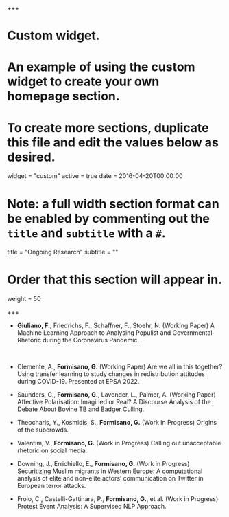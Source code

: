 
+++
# Custom widget.
# An example of using the custom widget to create your own homepage section.
# To create more sections, duplicate this file and edit the values below as desired.
widget = "custom"
active = true
date = 2016-04-20T00:00:00

# Note: a full width section format can be enabled by commenting out the `title` and `subtitle` with a `#`.
title = "Ongoing Research"
subtitle = ""

# Order that this section will appear in.
weight = 50

+++

- **Giuliano, F.**, Friedrichs, F., Schaffner, F., Stoehr, N. (Working Paper) A Machine Learning Approach to Analysing Populist and Governmental Rhetoric during the Coronavirus Pandemic. <br>
<br>

- Clemente, A., **Formisano, G.** (Working Paper) Are we all in this together? Using transfer learning to study changes in redistribution attitudes during COVID-19. Presented at EPSA 2022. <br>

- Saunders, C., **Formisano, G.**, Lavender, L., Palmer, A. (Working Paper) Affective Polarisation: Imagined or Real? A Discourse Analysis of the Debate About Bovine TB and Badger Culling. <br>

- Theocharis, Y., Kosmidis, S., **Formisano, G.** (Work in Progress) Origins of the subcrowds. <br>

- Valentim, V., **Formisano, G.** (Work in Progress) Calling out unacceptable rhetoric on social media. <br>

- Downing, J., Errichiello, E., **Formisano, G.** (Work in Progress) Securitizing Muslim migrants in Western Europe: A computational analysis of elite and non-elite actors’ communication on Twitter in European terror attacks. <br>

- Froio, C., Castelli-Gattinara, P., **Formisano, G.**, et al. (Work in Progress) Protest Event Analysis: A Supervised NLP Approach. <br>
